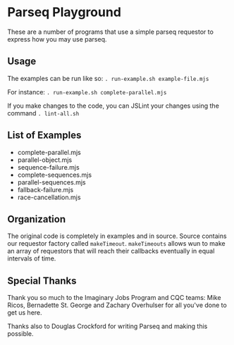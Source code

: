 # Parseq Playground

These are a number of programs that use a simple parseq requestor to express
how you may use parseq.

## Usage
The examples can be run like so:
`. run-example.sh example-file.mjs` 

For instance:
`. run-example.sh complete-parallel.mjs`

If you make changes to the code, you can JSLint your changes using the command
`. lint-all.sh`

## List of Examples
* complete-parallel.mjs
* parallel-object.mjs
* sequence-failure.mjs
* complete-sequences.mjs
* parallel-sequences.mjs
* fallback-failure.mjs
* race-cancellation.mjs

## Organization
The original code is completely in examples and in source. Source contains our
requestor factory called `makeTimeout`. `makeTimeouts` allows wun to make an
array of requestors that will reach their callbacks eventually in equal intervals of time.

## Special Thanks
Thank you so much to the Imaginary Jobs Program and CQC teams: Mike Ricos,
Bernadette St. George and Zachary Overhulser for all you've done to get us here.

Thanks also to Douglas Crockford for writing Parseq and making this possible.
